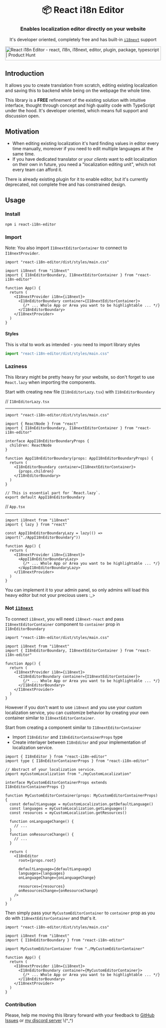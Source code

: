 <h1 align="center">📦 React i18n Editor</h1>
<h3 align="center">Enables localization editor directly on your website</h3>
<p align="center">It's developer oriented, completely free and has built-in <a href="https://www.npmjs.com/package/i18next"><code>i18next</code></a> support</p>
<a href="https://www.producthunt.com/posts/react-i18n-editor?utm_source=badge-featured&utm_medium=badge&utm_souce=badge-react&#0045;i18n&#0045;editor" target="_blank"><img src="https://api.producthunt.com/widgets/embed-image/v1/featured.svg?post_id=394880&theme=neutral" alt="React&#0032;i18n&#0032;Editor - react&#0044;&#0032;i18n&#0044;&#0032;i18next&#0044;&#0032;editor&#0044;&#0032;plugin&#0044;&#0032;package&#0044;&#0032;typescript | Product Hunt" style="width: 100%; height: 45px;" /></a>

## Introduction

It allows you to create translation from scratch, editing existing localization and saving this to backend while being on the webpage the whole time.

This library is a **FREE** refinement of the existing solution with intuitive interface, thought through concept and high quality code with TypeScript under the hood.
It's developer oriented, which means full support and discussion open.

## Motivation

- When editing existing localization it's hard finding values in editor every time manually, moreover if you need to edit multiple languages at the same time.
- If you have dedicated translator or your _clients_ want to edit localization on their own in future, you need a "localization editing unit", which not every team can afford it.

There is already existing plugin for it to enable editor, but it's currently deprecated, not complete free and has constrained design.

## Usage

### Install

```bash
npm i react-i18n-editor
```

### Import

Note: You also import `I18nextEditorContainer` to connect to `I18nextProvider`.

```tsx
import "react-i18n-editor/dist/styles/main.css"

import i18next from "i18next"
import { I18nEditorBoundary, I18nextEditorContainer } from "react-i18n-editor"

function App() {
  return (
    <I18nextProvider i18n={i18next}>
      <I18nEditorBoundary container={I18nextEditorContainer}>
        {/* ... Whole App or Area you want to be highlightable ... */}
      </I18nEditorBoundary>
    </I18nextProvider>
  )
}
```

#### Styles

This is vital to work as intended - you need to import library styles

```ts
import "react-i18n-editor/dist/styles/main.css"
```

### Laziness

This library might be pretty heavy for your website, so don't forget to use `React.lazy` when importing the components.

Start with creating new file (`I18nEditorLazy.tsx`) with `I18nEditorBoundary`

// `I18nEditorLazy.tsx`

---

```tsx
import "react-i18n-editor/dist/styles/main.css"

import { ReactNode } from "react"
import { I18nEditorBoundary, I18nextEditorContainer } from "react-i18n-editor"

interface AppI18nEditorBoundaryProps {
  children: ReactNode
}

function AppI18nEditorBoundary(props: AppI18nEditorBoundaryProps) {
  return (
    <I18nEditorBoundary container={I18nextEditorContainer}>
      {props.children}
    </I18nEditorBoundary>
  )
}

// This is essential part for `React.lazy`.
export default AppI18nEditorBoundary
```

// `App.tsx`

---

```tsx
import i18next from "i18next"
import { lazy } from "react"

const AppI18nEditorBoundaryLazy = lazy(() => import("./AppI18nEditorBoundary"))

function App() {
  return (
    <I18nextProvider i18n={i18next}>
      <AppI18nEditorBoundaryLazy>
        {/* ... Whole App or Area you want to be highlightable ... */}
      </AppI18nEditorBoundaryLazy>
    </I18nextProvider>
  )
}
```

You can implement it to your admin panel, so only admins will load this heavy editor but not your precious users :_>

### Not [`i18next`](https://www.npmjs.com/package/i18next)

To connect `i18next`, you will need `i18next-react` and pass `I18nextEditorContainer` component to `container` prop in `I18nEditorBoundary`

```tsx
import "react-i18n-editor/dist/styles/main.css"

import i18next from "i18next"
import { I18nEditorBoundary, I18nextEditorContainer } from "react-i18n-editor"

function App() {
  return (
    <I18nextProvider i18n={i18next}>
      <I18nEditorBoundary container={I18nextEditorContainer}>
        {/* ... Whole App or Area you want to be highlightable ... */}
      </I18nEditorBoundary>
    </I18nextProvider>
  )
}
```

However if you don't want to use `i18next` and you use your custom localization service, you can customize behavior by creating your own container similar to `I18nextEditorContainer`.

Start from creating a component similar to `I18nextEditorContainer`

- Import `I18nEditor` and `I18nEditorContainerProps` type
- Create interlayer between `I18nEditor` and your implementation of localization service.

```tsx
import { I18nEditor } from "react-i18n-editor"
import type { I18nEditorContainerProps } from "react-i18n-editor"

// Abstract of your localization service.
import myCustomLocalization from "./myCustomLocalization"

interface MyCustomEditorContainerProps extends I18nEditorContainerProps {}

function MyCustomEditorContainer(props: MyCustomEditorContainerProps) {
  const defaultLanguage = myCustomLocalization.getDefaultLanguage()
  const languages = myCustomLocalization.getLanguages()
  const resources = myCustomLocalization.getResources()

  function onLanguageChange() {
    // ...
  }
  function onResourceChange() {
    // ...
  }

  return (
    <I18nEditor
      root={props.root}

      defaultLanguage={defaultLanguage}
      languages={languages}
      onLanguageChange={onLanguageChange}

      resources={resources}
      onResourcesChange={onResourceChange}
    />
  )
}
```

Then simply pass your `MyCustomEditorContainer` to `container` prop as you do with `I18nextEditorContainer` and that's it.

```tsx
import "react-i18n-editor/dist/styles/main.css"

import i18next from "i18next"
import { I18nEditorBoundary } from "react-i18n-editor"

import MyCustomEditorContainer from "./MyCustomEditorContainer"

function App() {
  return (
    <I18nextProvider i18n={i18next}>
      <I18nEditorBoundary container={MyCustomEditorContainer}>
        {/* ... Whole App or Area you want to be highlightable ... */}
      </I18nEditorBoundary>
    </I18nextProvider>
  )
}
```

### Contribution

Please, help me moving this library forward with your feedback to [GitHub Issues](https://github.com/FrameMuse/react-i18n-editor/issues) or [my discord server](https://discord.gg/DCUWrRhvnt) \\(^_^)
